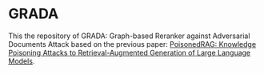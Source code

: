 # GRADA
This the repository of GRADA: Graph-based Reranker against Adversarial Documents Attack based on the previous paper: [PoisonedRAG: Knowledge Poisoning Attacks to Retrieval-Augmented Generation of Large Language Models](https://arxiv.org/abs/2402.07867).
